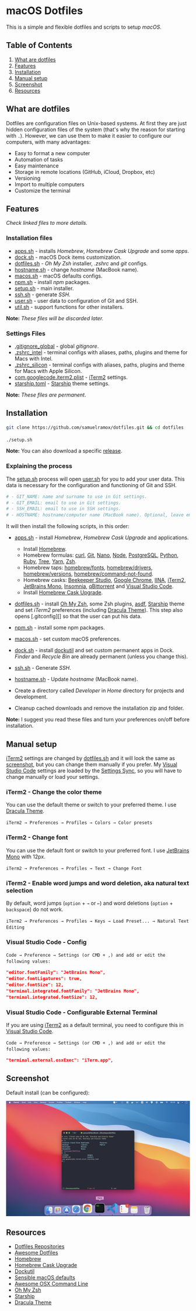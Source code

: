 # macOS Dotfiles

This is a simple and flexible dotfiles and scripts to setup _macOS_.

## Table of Contents

1. [What are dotfiles][]
1. [Features][]
1. [Installation][]
1. [Manual setup][]
1. [Screenshot][]
1. [Resources][]

## What are dotfiles

Dotfiles are configuration files on Unix-based systems. At first they are just hidden configuration files of the system (that's why the reason for starting with `.`). However, we can use them to make it easier to configure our computers, with many advantages:

- Easy to format a new computer
- Automation of tasks
- Easy maintenance
- Storage in remote locations (GitHub, iCloud, Dropbox, etc)
- Versioning
- Import to multiple computers
- Customize the terminal

## Features

_Check linked files to more details._

### Installation files

- [apps.sh][] - installs _Homebrew_, _Homebrew Cask Upgrade_ and some _apps_.
- [dock.sh][] - macOS Dock items customization.
- [dotfiles.sh][] - _Oh My Zsh_ installer, _.zshrc_ and _git_ configs.
- [hostname.sh][] - change _hostname_ (MacBook name).
- [macos.sh][] - macOS defaults configs.
- [npm.sh][] - install _npm_ packages.
- [setup.sh][] - main installer.
- [ssh.sh][] - generate _SSH_.
- [user.sh][] - user data to configuration of Git and SSH.
- [util.sh][] - support functions for other installers.

**Note:** _These files will be discarded later._

### Settings Files

- [.gitignore_global][] - global _gitignore_.
- [.zshrc_intel][] - terminal configs with aliases, paths, plugins and theme for Macs with Intel.
- [.zshrc_silicon][] - terminal configs with aliases, paths, plugins and theme for Macs with Apple Silicon.
- [com.googlecode.iterm2.plist][] - [iTerm2][] settings.
- [starship.toml][] - [Starship][] theme settings.

**Note:** _These files are permanent_.

## Installation

```bash
git clone https://github.com/samuelramox/dotfiles.git && cd dotfiles

./setup.sh
```

**Note:** You can also download a specific [release][].

### Explaining the process

The [setup.sh][] process will open [user.sh][] for you to add your user data. This data is necessary for the configuration and functioning of Git and SSH.

```bash
# - GIT_NAME: name and surname to use in Git settings.
# - GIT_EMAIL: email to use in Git settings.
# - SSH_EMAIL: email to use in SSH settings.
# - HOSTNAME: hostname/computer name (MacBook name). Optional, leave empty if you don't want to change.
```

It will then install the following scripts, in this order:

- [apps.sh][] - install _Homebrew_, _Homebrew Cask Upgrade_ and applications.

  - Install [Homebrew][].
  - Homebrew formulas: [curl][], [Git][], [Nano][], [Node][], [PostgreSQL][], [Python][], [Ruby][], [Tree][], [Yarn][], [Zsh][].
  - Homebrew taps: [homebrew/fonts][], [homebrew/drivers][], [homebrew/versions][], [homebrew/command-not-found][].
  - Homebrew casks: [Beekeeper Studio][], [Google Chrome][], [IINA][], [iTerm2][], [JetBrains Mono][], [Insomnia][], [qBittorrent][] and [Visual Studio Code][].
  - Install [Homebrew Cask Upgrade][].

- [dotfiles.sh][] - install [Oh My Zsh][], some Zsh plugins, [asdf][], [Starship][] theme and set _iTerm2_ preferences (including [Dracula Theme][]). This step also opens [.gitconfig][] so that the user can put his data.
- [npm.sh][] - install some npm packages.
- [macos.sh][] - set custom macOS preferences.
- [dock.sh][] - install [dockutil][] and set custom permanent apps in Dock. _Finder_ and _Recycle Bin_ are already permanent (unless you change this).
- [ssh.sh][] - Generate _SSH_.
- [hostname.sh][] - Update _hostname_ (MacBook name).
- Create a directory called _Developer_ in _Home_ directory for projects and development.
- Cleanup cached downloads and remove the installation zip and folder.

**Note:** I suggest you read these files and turn your preferences on/off before installation.

## Manual setup

[iTerm2][] settings are changed by [dotfiles.sh][] and it will look the same as [screenshot][], but you can change them manually if you prefer. My [Visual Studio Code][] settings are loaded by the [Settings Sync][], so you will have to change manually or load your settings.

### iTerm2 - Change the color theme

You can use the default theme or switch to your preferred theme. I use [Dracula Theme][].

`iTerm2 → Preferences → Profiles → Colors → Color presets`

### iTerm2 - Change font

You can use the default font or switch to your preferred font. I use [JetBrains Mono][] with 12px.

`iTerm2 → Preferences → Profiles → Text → Change Font`

### iTerm2 - Enable word jumps and word deletion, aka natural text selection

By default, word jumps (`option` + `→` or `←`) and word deletions (`option` + `backspace`) do not work.

`iTerm2 → Preferences → Profiles → Keys → Load Preset... → Natural Text Editing`

### Visual Studio Code - Config

`Code → Preference → Settings (or CMD + ,) and add or edit the following values:`

```json
"editor.fontFamily": "JetBrains Mono",
"editor.fontLigatures": true,
"editor.fontSize": 12,
"terminal.integrated.fontFamily": "JetBrains Mono",
"terminal.integrated.fontSize": 12,
```

### Visual Studio Code - Configurable External Terminal

If you are using [iTerm2][] as a default terminal, you need to configure this in [Visual Studio Code][].

`Code → Preference → Settings (or CMD + ,) and add or edit the following values:`

```json
"terminal.external.osxExec": "iTerm.app",
```

## Screenshot

Default install (can be configured):

![macOS screenshot][]

## Resources

- [Dotfiles Repositories][]
- [Awesome Dotfiles][]
- [Homebrew][]
- [Homebrew Cask Upgrade][]
- [Dockutil][]
- [Sensible macOS defaults][]
- [Awesome OSX Command Line][]
- [Oh My Zsh][]
- [Starship][]
- [Dracula Theme][]

[.gitignore_global]: configs/gitignore_global
[.zshrc_intel]: configs/.zshrc_intel
[.zshrc_silicon]: configs/.zshrc_silicon
[apps.sh]: scripts/apps.sh
[asdf]: https://asdf-vm.com
[awesome dotfiles]: https://github.com/webpro/awesome-dotfiles
[awesome osx command line]: https://github.com/herrbischoff/awesome-osx-command-line
[beekeeper studio]: https://www.beekeeperstudio.io
[com.googlecode.iterm2.plist]: configs/com.googlecode.iterm2.plist
[curl]: https://curl.haxx.se
[dock.sh]: scripts/dock.sh
[dockutil]: https://github.com/kcrawford/dockutil
[dotfiles.sh]: scripts/dotfiles.sh
[dotfiles repositories]: https://dotfiles.github.io/
[dracula theme]: https://draculatheme.com
[features]: #features
[git]: https://git-scm.com
[google chrome]: https://www.google.com/chrome/
[homebrew]: https://brew.sh/
[homebrew cask upgrade]: https://github.com/buo/homebrew-cask-upgrade
[homebrew/command-not-found]: https://github.com/Homebrew/homebrew-command-not-found
[homebrew/drivers]: https://github.com/Homebrew/homebrew-cask-drivers
[homebrew/fonts]: https://github.com/Homebrew/homebrew-cask-fonts
[homebrew/versions]: https://github.com/Homebrew/homebrew-cask-versions
[hostname.sh]: scripts/hostname.sh
[iina]: https://iina.io/
[insomnia]: https://insomnia.rest
[installation]: #installation
[iterm2]: https://iterm2.com
[jetbrains mono]: https://jetbrains.com/mono
[macos screenshot]: ./images/macOS.jpg 'macOS screenshot with default install'
[macos.sh]: scripts/macos.sh
[manual setup]: #manual-setup
[nano]: https://www.nano-editor.org
[node]: https://nodejs.org/
[npm.sh]: scripts/npm.sh
[oh my zsh]: https://ohmyz.sh
[postgresql]: https://www.postgresql.org
[python]: https://www.python.org
[qbittorrent]: https://www.qbittorrent.org/
[release]: https://github.com/samuelramox/dotfiles/releases
[resources]: #resources
[ruby]: https://www.ruby-lang.org/
[screenshot]: #screenshot
[sensible macos defaults]: https://github.com/mathiasbynens/dotfiles/blob/master/.macos
[settings sync]: https://code.visualstudio.com/docs/editor/settings-sync
[setup.sh]: scripts/setup.sh
[starship]: https://starship.rs
[starship.toml]: configs/starship.toml
[ssh.sh]: scripts/ssh.sh
[tree]: http://mama.indstate.edu/users/ice/tree/
[user.sh]: scripts/user.sh
[util.sh]: scripts/util.sh
[visual studio code]: https://code.visualstudio.com
[v3.7]: https://github.com/samuelramox/dotfiles/releases/tag/v3.7
[what are dotfiles]: #what-are-dotfiles
[yarn]: https://yarnpkg.com/
[zsh]: https://www.zsh.org
